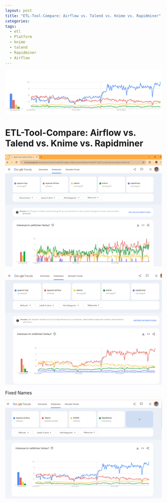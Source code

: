 ```yaml
---
layout: post
title: "ETL-Tool-Compare: Airflow vs. Talend vs. Knime vs. Rapidminer"
categories: 
tags:
  - etl
  - Platform
  - knime
  - talend
  - Rapidminer
  - Airflow
---
```



![](../pics/2024-04-19-etl-compare_image_1.png)
 
# ETL-Tool-Compare: Airflow vs. Talend vs. Knime vs. Rapidminer

![](../pics/2024-04-19-etl-compare_image_2.png)

![](../pics/2024-04-19-etl-compare_image_3.png)

Fixed Names 

![](../pics/2024-04-19-etl-compare_image_4.png)